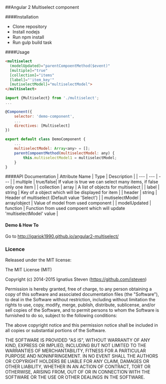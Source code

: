 ##Angular 2 Multiselect component

####Installation

- Clone repository
- Install nodejs
- Run npm install
- Run gulp build task

####Usage
```html
<multiselect 
  (modelUpdated)="parentCompoentMethod($event)" 
  [multiple]="true" 
  [collection]="items" 
  [label]="'item_key'" 
  [mutiselectModel]="multiselectModel">
</multiselect>
```

```js
import {Multiselect} from './multiselect';
...

@Component({
    selector: 'demo-component',
    ...
    directives: [Multiselect]
})

export default class DemoComponent {
    ...
    multiselectModel: Array<any> = [];
    parentCompoentMethod(multiselectModel: any) {
        this.multiselectModel1 = multiselectModel;
    }
}
```

####API Documentation
| Attribute  Name | Type | Description |
| --- | --- | --- |
| multiple | true/false| If value is true we can select many items, if false only one item |
| collection | array | A list of objects for multiselect |
| label | string | Key of a object which will be displayed  for item |
| header | string | Header of multiselect (Default value 'Select')  |
| mutiselectModel | array/object | Value of model from used component |
| modelUpdated | function  | Function from used compoent which will update 'multiselectModel' value  |

#### Demo & How To 
Go to http://igariok1990.github.io/angular2-multiselect/

### Licence
Released under the MIT license:

The MIT License (MIT)

Copyright (c) 2014-2015 Ignatius Steven (https://github.com/isteven)

Permission is hereby granted, free of charge, to any person obtaining a copy
of this software and associated documentation files (the "Software"), to deal
in the Software without restriction, including without limitation the rights
to use, copy, modify, merge, publish, distribute, sublicense, and/or sell
copies of the Software, and to permit persons to whom the Software is
furnished to do so, subject to the following conditions:

The above copyright notice and this permission notice shall be included in all
copies or substantial portions of the Software.

THE SOFTWARE IS PROVIDED "AS IS", WITHOUT WARRANTY OF ANY KIND, EXPRESS OR
IMPLIED, INCLUDING BUT NOT LIMITED TO THE WARRANTIES OF MERCHANTABILITY,
FITNESS FOR A PARTICULAR PURPOSE AND NONINFRINGEMENT. IN NO EVENT SHALL THE
AUTHORS OR COPYRIGHT HOLDERS BE LIABLE FOR ANY CLAIM, DAMAGES OR OTHER
LIABILITY, WHETHER IN AN ACTION OF CONTRACT, TORT OR OTHERWISE, ARISING FROM,
OUT OF OR IN CONNECTION WITH THE SOFTWARE OR THE USE OR OTHER DEALINGS IN THE
SOFTWARE.
